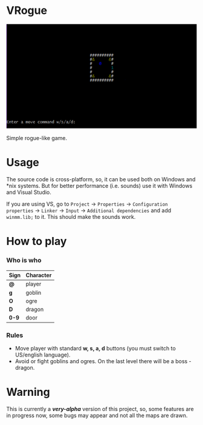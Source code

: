 # VRogue #

![Screenshot](screenshot.png)

Simple rogue-like game. 

# Usage #

The source code is cross-platform, so, it can be used both on Windows and *nix systems. But for better performance (i.e. sounds) use it with Windows and Visual Studio. 

 If you are using VS, go to `Project` -> `Properties` -> `Configuration properties` -> `Linker` -> `Input` -> `Additional dependencies` and add `winmm.lib;` to it. This should make the sounds work.

# How to play #
### Who is who ###
| Sign | Character |
| ----- | ------ |
| **@** | player |
| **g** | goblin |
| **O** | ogre |
| **D** | dragon |
| **0-9** | door |

### Rules ###

* Move player with standard **w, s, a, d** buttons (you must switch to US/english language).
* Avoid or fight goblins and ogres. On the last level there will be a boss - dragon.


# Warning

This is currently a **_very-alpha_** version of this project, so, some features are in progress now, some bugs may appear and not all the maps are drawn.
